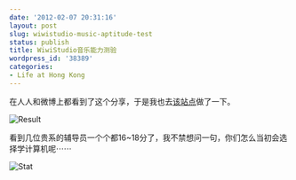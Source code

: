 ```yaml
---
date: '2012-02-07 20:31:16'
layout: post
slug: wiwistudio-music-aptitude-test
status: publish
title: WiwiStudio音乐能力测验
wordpress_id: '38389'
categories:
- Life at Hong Kong
---
```


在人人和微博上都看到了这个分享，于是我也去[该站点](http://wiwistudio.com/musictest/)做了一下。




![Result](http://dl.dropbox.com/u/5249413/blog_images/2012/02/result.png)




看到几位贵系的辅导员一个个都16~18分了，我不禁想问一句，你们怎么当初会选择学计算机呢⋯⋯




![Stat](http://dl.dropbox.com/u/5249413/blog_images/2012/02/stat.png)
